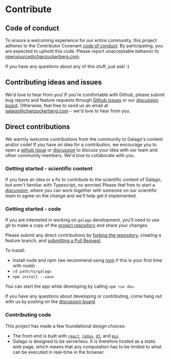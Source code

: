 # Contribute

## Code of conduct

To ensure a welcoming experience for our entire community, this project adheres to the Contributor Covenant [code of conduct](https://github.com/chanzuckerberg/.github/tree/master/CODE_OF_CONDUCT.md). By participating, you are expected to uphold this code. Please report unacceptable behavior to [opensource@chanzuckerberg.com](mailto:opensource@chanzuckerberg.com).

If you have any questions about any of this stuff, just ask! :\)

## Contributing ideas and issues

We'd love to hear from you! If you're comfortable with Github, please submit bug reports and feature requests through [Github issues](https://github.com/chanzuckerberg/galago/issues) or our [discussion board](https://github.com/chanzuckerberg/galago/discussions). Otherwise, feel free to send us an email at [galago@chanzuckerberg.com](mailto:galago@chanzuckerberg.com)-- we'd love to hear from you.

## Direct contributions

We warmly welcome contributions from the community to Galago's content and/or code! If you have an idea for a contribution, we encourage you to open a [github issue](https://github.com/chanzuckerberg/galago/issues) or [discussion](https://github.com/chanzuckerberg/galago/discussions) to discuss your idea with our team and other community members. We'd love to collaborate with you.

### Getting started - scientific content

If you have an idea or a fix to contribute to the scientific content of Galago, but aren't familiar with Typescript, no worries! Please feel free to start a [discussion](https://github.com/chanzuckerberg/galago/discussions), where you can work together with someone on our scientific team to agree on the change and we'll help get it implemented.

### Getting started - code

If you are interested in working on `galago` development, you'll need to use git to make a copy of the [project repository](https://help.github.com/en/github/collaborating-with-issues-and-pull-requests/working-with-forks) and share your changes.

Please submit any direct contributions by [forking the repository](https://help.github.com/en/github/collaborating-with-issues-and-pull-requests/working-with-forks), creating a feature branch, and [submitting a Pull Request](https://help.github.com/en/github/collaborating-with-issues-and-pull-requests/creating-a-pull-request).

To install:

- Install node and npm \(we recommend using [nvm](https://github.com/creationix/nvm) if this is your first time with node\)
- `cd path/to/galago`
- `npm install --save`

You can start the app while developing by calling `npm run dev`.

If you have any questions about developing or contributing, come hang out with us by posting on the [discussion board](https://github.com/chanzuckerberg/galago/discussions).

### Contributing code

This project has made a few foundational design choices:

- The front-end is built with [`react`](https://reactjs.org/), [`redux`](https://redux.js.org/), [`d3`](https://github.com/d3/d3), and [`mui`](https://mui.com/core/)
- Galago is designed to be serverless. It is therefore hosted as a static web page, which means that any computation has to be limited to what can be executed in real-time in the browser.
